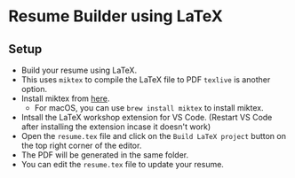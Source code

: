 # Resume Builder using LaTeX

## Setup

- Build your resume using LaTeX.
- This uses `miktex` to compile the LaTeX file to PDF `texlive` is another option.
- Install miktex from [here](https://miktex.org/download).
  - For macOS, you can use `brew install miktex` to install miktex.
- Intsall the LaTeX workshop extension for VS Code. (Restart VS Code after installing the extension incase it doesn't work)
- Open the `resume.tex` file and click on the `Build LaTeX project` button on the top right corner of the editor.
- The PDF will be generated in the same folder.
- You can edit the `resume.tex` file to update your resume.
